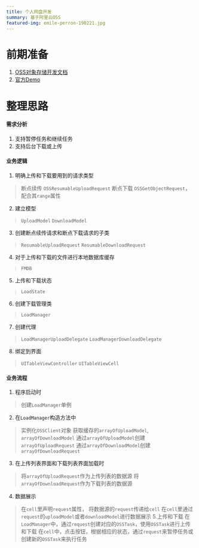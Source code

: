 ```yaml
---
title: 个人网盘开发
summary: 基于阿里云OSS
featured-img: emile-perron-190221.jpg
---
```

# 前期准备
1. [OSS对象存储开发文档](https://help.aliyun.com/document_detail/31817.html?spm=5176.doc32055.6.539.FrDX0V)
2. [官方Demo](https://github.com/aliyun/alicloud-ios-demo?spm=5176.doc32055.2.4.uW81IT)

# 整理思路
#### 需求分析
1. 支持暂停任务和继续任务
2. 支持后台下载或上传

#### 业务逻辑
1. 明确上传和下载要用到的请求类型
> 断点续传
> `OSSResumableUploadRequest`
>断点下载
>`OSSGetObjectRequest`，配合其`range`属性
2. 建立模型
>`UploadModel`
>`DownloadModel`
3. 创建断点续传请求和断点下载请求的子类
>`ResumableUploadRequest`
>`ResumableDownloadRequest`
4. 对于上传和下载的文件进行本地数据库缓存
>`FMDB`
5. 上传和下载状态
>`LoadState`
6. 创建下载管理类
>`LoadManager`
7. 创建代理
>`LoadManagerUploadDelegate`
>`LoadManagerDownloadDelegate`
8. 绑定到界面
>`UITableViewController`
>`UITableViewCell`

#### 业务流程
1. 程序启动时
>创建`LoadManager`单例
2. 在`LoadManager`构造方法中
>实例化`OSSClient`对象
>获取缓存的`arrayOfUploadModel`, `arrayOfDownloadModel`
>通过`arrayOfUploadModel`创建`arrayOfUploadRequest`
>通过`arrayOfDownloadModel`创建`arrayOfDownloadRequest`
3. 在上传列表界面和下载列表界面加载时
>将`arrayOfUploadRequest`作为上传列表的数据源
>将`arrayOfDownloadRequest`作为下载列表的数据源
4. 数据展示
>在`cell`里声明`request`属性， 将数据源的`request`传递给`cell`
>在`cell`里通过`request`的`uploadModel`或者`downloadModel`进行数据展示
5.上传和下载
>在`LoadManager`中，通过`request`创建对应的`OSSTask`，使用`OSSTask`进行上传和下载
>在`cell`中，点击按钮，根据相应的状态，通过`request`来暂停任务或创建新的`OSSTask`来执行任务
